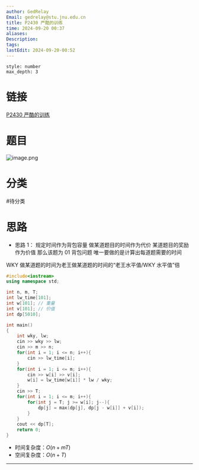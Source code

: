 ```yaml
---
author: GedRelay
Email: gedrelay@stu.jnu.edu.cn
title: P2430 严酷的训练
time: 2024-09-20 00:37
aliases: 
Description: 
tags: 
lastEdit: 2024-09-20-00:52
---
```


```toc
style: number
max_depth: 3
```

# 链接
[P2430 严酷的训练](https://www.luogu.com.cn/problem/P2430) 

# 题目
![image.png](https://ged-pic-bed.oss-cn-guangzhou.aliyuncs.com/img/202409200037083.png)


# 分类
#待分类

# 思路
- 思路 1：
规定时间作为背包容量
做某道题目的时间作为代价
某道题目的奖励作为价值
那么该题为 01 背包问题
唯一要做的是计算出每道题需要的时间

WKY 做某道题的时间为老王做某道题的时间的“老王水平值/WKY 水平值”倍


```cpp
#include<iostream>
using namespace std;

int n, m, T;
int lw_time[101];
int w[101]; // 重量
int v[101]; // 价值
int dp[5010];

int main()
{
    int wky, lw;
    cin >> wky >> lw;
    cin >> m >> n;
    for(int i = 1; i <= n; i++){
        cin >> lw_time[i];
    }
    for(int i = 1; i <= m; i++){
        cin >> w[i] >> v[i];
        w[i] = lw_time[w[i]] * lw / wky;
    }
    cin >> T;
    for(int i = 1; i <= m; i++){
        for(int j = T; j >= w[i]; j--){
            dp[j] = max(dp[j], dp[j - w[i]] + v[i]);
        }
    }
    cout << dp[T];
	return 0;
}
```


- 时间复杂度：${O\left( n+mT \right)  }$ 
- 空间复杂度：${O\left( n+T \right)  }$ 


---

